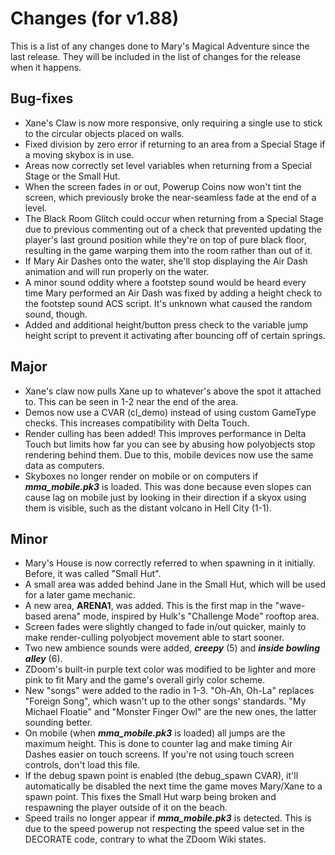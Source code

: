 # Changes (for v1.88)
This is a list of any changes done to Mary's Magical Adventure since the last release. They will be included in the list of changes for the release when it happens.
## Bug-fixes
* Xane's Claw is now more responsive, only requiring a single use to stick to the circular objects placed on walls.
* Fixed division by zero error if returning to an area from a Special Stage if a moving skybox is in use.
* Areas now correctly set level variables when returning from a Special Stage or the Small Hut.
* When the screen fades in or out, Powerup Coins now won't tint the screen, which previously broke the near-seamless fade at the end of a level.
* The Black Room Glitch could occur when returning from a Special Stage due to previous commenting out of a check that prevented updating the player's last ground position while they're on top of pure black floor, resulting in the game warping them into the room rather than out of it.
* If Mary Air Dashes onto the water, she'll stop displaying the Air Dash animation and will run properly on the water.
* A minor sound oddity where a footstep sound would be heard every time Mary performed an Air Dash was fixed by adding a height check to the footstep sound ACS script. It's unknown what caused the random sound, though.
* Added and additional height/button press check to the variable jump height script to prevent it activating after bouncing off of certain springs.
## Major
* Xane's claw now pulls Xane up to whatever's above the spot it attached to. This can be seen in 1-2 near the end of the area.
* Demos now use a CVAR (cl_demo) instead of using custom GameType checks. This increases compatibility with Delta Touch.
* Render culling has been added! This improves performance in Delta Touch but limits how far you can see by abusing how polyobjects stop rendering behind them. Due to this, mobile devices now use the same data as computers.
* Skyboxes no longer render on mobile or on computers if ***mma_mobile.pk3*** is loaded. This was done because even slopes can cause lag on mobile just by looking in their direction if a skyox using them is visible, such as the distant volcano in Hell City (1-1).
## Minor
* Mary's House is now correctly referred to when spawning in it initially. Before, it was called "Small Hut".
* A small area was added behind Jane in the Small Hut, which will be used for a later game mechanic.
* A new area, **ARENA1**, was added. This is the first map in the "wave-based arena" mode, inspired by Hulk's "Challenge Mode" rooftop area.
* Screen fades were slightly changed to fade in/out quicker, mainly to make render-culling polyobject movement able to start sooner.
* Two new ambience sounds were added, ***creepy*** (5) and ***inside bowling alley*** (6).
* ZDoom's built-in purple text color was modified to be lighter and more pink to fit Mary and the game's overall girly color scheme.
* New "songs" were added to the radio in 1-3. "Oh-Ah, Oh-La" replaces "Foreign Song", which wasn't up to the other songs' standards. "My Michael Floatie" and "Monster Finger Owl" are the new ones, the latter sounding better.
* On mobile (when ***mma_mobile.pk3*** is loaded) all jumps are the maximum height. This is done to counter lag and make timing Air Dashes easier on touch screens. If you're not using touch screen controls, don't load this file.
* If the debug spawn point is enabled (the debug_spawn CVAR), it'll automatically be disabled the next time the game moves Mary/Xane to a spawn point. This fixes the Small Hut warp being broken and respawning the player outside of it on the beach.
* Speed trails no longer appear if ***mma_mobile.pk3*** is detected. This is due to the speed powerup not respecting the speed value set in the DECORATE code, contrary to what the ZDoom Wiki states.
